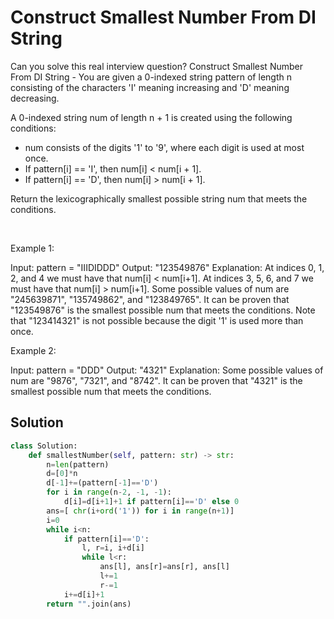 # Construct Smallest Number From DI String

Can you solve this real interview question? Construct Smallest Number From DI String - You are given a 0-indexed string pattern of length n consisting of the characters 'I' meaning increasing and 'D' meaning decreasing.

A 0-indexed string num of length n + 1 is created using the following conditions:

 * num consists of the digits '1' to '9', where each digit is used at most once.
 * If pattern[i] == 'I', then num[i] < num[i + 1].
 * If pattern[i] == 'D', then num[i] > num[i + 1].

Return the lexicographically smallest possible string num that meets the conditions.

 

Example 1:


Input: pattern = "IIIDIDDD"
Output: "123549876"
Explanation:
At indices 0, 1, 2, and 4 we must have that num[i] < num[i+1].
At indices 3, 5, 6, and 7 we must have that num[i] > num[i+1].
Some possible values of num are "245639871", "135749862", and "123849765".
It can be proven that "123549876" is the smallest possible num that meets the conditions.
Note that "123414321" is not possible because the digit '1' is used more than once.

Example 2:


Input: pattern = "DDD"
Output: "4321"
Explanation:
Some possible values of num are "9876", "7321", and "8742".
It can be proven that "4321" is the smallest possible num that meets the conditions.

## Solution
```py
class Solution:
    def smallestNumber(self, pattern: str) -> str:
        n=len(pattern)
        d=[0]*n
        d[-1]+=(pattern[-1]=='D')
        for i in range(n-2, -1, -1):
            d[i]=d[i+1]+1 if pattern[i]=='D' else 0
        ans=[ chr(i+ord('1')) for i in range(n+1)]
        i=0
        while i<n:
            if pattern[i]=='D':
                l, r=i, i+d[i]
                while l<r:
                    ans[l], ans[r]=ans[r], ans[l]
                    l+=1
                    r-=1
            i+=d[i]+1
        return "".join(ans)

```
